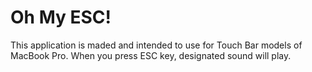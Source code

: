 # Oh My ESC!

This application is maded and intended to use for Touch Bar models of MacBook Pro.
When you press ESC key, designated sound will play.
